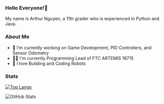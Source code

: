 ### Hello Everyone!👋
My name is Arthur Nguyen, a 11th grader who is experienced in Python and Java.

### About Me
- 🔭 I’m currently working on Game Development, PID Controllers, and Sensor Odometry
- 👨‍💻 I'm currently Programming Lead of FTC ARTEMIS 18715
- 🤖 I love Building and Coding Robots

### Stats
[![Top Langs](https://github-readme-stats.vercel.app/api/top-langs/?username=BoostedBanobro&layout=compact)](https://github.com/BoostedBanobro/github-readme-stats)


![GitHub Stats](https://github-readme-stats.vercel.app/api?username=BoostedBanobro&theme=tokyonight)

